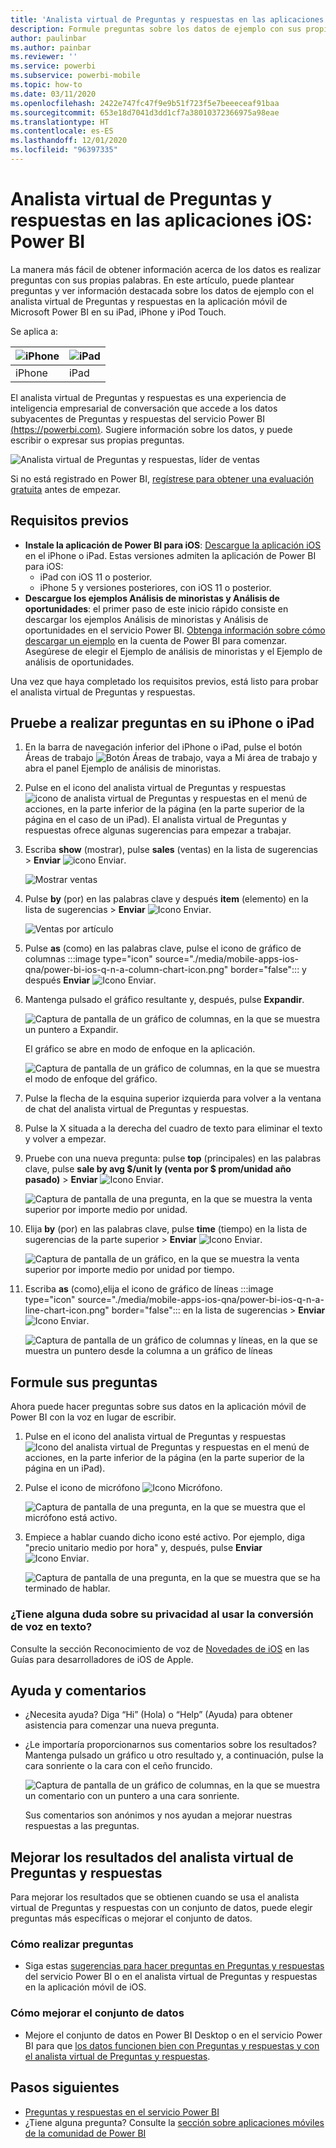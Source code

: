 ```yaml
---
title: 'Analista virtual de Preguntas y respuestas en las aplicaciones iOS: Power BI'
description: Formule preguntas sobre los datos de ejemplo con sus propias palabras con el analista virtual de Preguntas y respuestas de la aplicación móvil de Power BI del dispositivo iOS.
author: paulinbar
ms.author: painbar
ms.reviewer: ''
ms.service: powerbi
ms.subservice: powerbi-mobile
ms.topic: how-to
ms.date: 03/11/2020
ms.openlocfilehash: 2422e747fc47f9e9b51f723f5e7beeeceaf91baa
ms.sourcegitcommit: 653e18d7041d3dd1cf7a38010372366975a98eae
ms.translationtype: HT
ms.contentlocale: es-ES
ms.lasthandoff: 12/01/2020
ms.locfileid: "96397335"
---
```

# <a name="qa-virtual-analyst-in-ios-apps---power-bi"></a>Analista virtual de Preguntas y respuestas en las aplicaciones iOS: Power BI

La manera más fácil de obtener información acerca de los datos es realizar preguntas con sus propias palabras. En este artículo, puede plantear preguntas y ver información destacada sobre los datos de ejemplo con el analista virtual de Preguntas y respuestas en la aplicación móvil de Microsoft Power BI en su iPad, iPhone y iPod Touch. 

Se aplica a:

| ![iPhone](./media/mobile-apps-ios-qna/iphone-logo-50-px.png) | ![iPad](./media/mobile-apps-ios-qna/ipad-logo-50-px.png) |
|:--- |:--- |
| iPhone |iPad |

El analista virtual de Preguntas y respuestas es una experiencia de inteligencia empresarial de conversación que accede a los datos subyacentes de Preguntas y respuestas del servicio Power BI [(https://powerbi.com)](https://powerbi.com). Sugiere información sobre los datos, y puede escribir o expresar sus propias preguntas.

![Analista virtual de Preguntas y respuestas, líder de ventas](./media/mobile-apps-ios-qna/power-bi-ios-q-n-a-top-sale-intro.png)

Si no está registrado en Power BI, [regístrese para obtener una evaluación gratuita](https://app.powerbi.com/signupredirect?pbi_source=web) antes de empezar.

## <a name="prerequisites"></a>Requisitos previos

* **Instale la aplicación de Power BI para iOS**: [Descargue la aplicación iOS](https://go.microsoft.com/fwlink/?LinkId=522062) en el iPhone o iPad.
Estas versiones admiten la aplicación de Power BI para iOS:
    * iPad con iOS 11 o posterior.
    * iPhone 5 y versiones posteriores, con iOS 11 o posterior.
* **Descargue los ejemplos Análisis de minoristas y Análisis de oportunidades**: el primer paso de este inicio rápido consiste en descargar los ejemplos Análisis de minoristas y Análisis de oportunidades en el servicio Power BI. [Obtenga información sobre cómo descargar un ejemplo](./mobile-apps-download-samples.md) en la cuenta de Power BI para comenzar. Asegúrese de elegir el Ejemplo de análisis de minoristas y el Ejemplo de análisis de oportunidades.

Una vez que haya completado los requisitos previos, está listo para probar el analista virtual de Preguntas y respuestas.

## <a name="try-asking-questions-on-your-iphone-or-ipad"></a>Pruebe a realizar preguntas en su iPhone o iPad
1. En la barra de navegación inferior del iPhone o iPad, pulse el botón Áreas de trabajo ![Botón Áreas de trabajo](./media/mobile-apps-ios-qna/power-bi-iphone-workspaces-button.png), vaya a Mi área de trabajo y abra el panel Ejemplo de análisis de minoristas.

2. Pulse en el icono del analista virtual de Preguntas y respuestas ![icono de analista virtual de Preguntas y respuestas](././media/mobile-apps-ios-qna/power-bi-ios-q-n-a-icon.png) en el menú de acciones, en la parte inferior de la página (en la parte superior de la página en el caso de un iPad).
     El analista virtual de Preguntas y respuestas ofrece algunas sugerencias para empezar a trabajar.
3. Escriba **show** (mostrar), pulse **sales** (ventas) en la lista de sugerencias > **Enviar** ![icono Enviar](./media/mobile-apps-ios-qna/power-bi-ios-qna-send-icon.png).

    ![Mostrar ventas](./media/mobile-apps-ios-qna/power-bi-ios-q-n-a-show-sales.png)
4. Pulse **by** (por) en las palabras clave y después **item** (elemento) en la lista de sugerencias > **Enviar** ![Icono Enviar](./media/mobile-apps-ios-qna/power-bi-ios-qna-send-icon.png).

    ![Ventas por artículo](./media/mobile-apps-ios-qna/power-bi-ios-q-n-a-sale-by-item.png)
5. Pulse **as** (como) en las palabras clave, pulse el icono de gráfico de columnas :::image type="icon" source="./media/mobile-apps-ios-qna/power-bi-ios-q-n-a-column-chart-icon.png" border="false"::: y después **Enviar** ![Icono Enviar](./media/mobile-apps-ios-qna/power-bi-ios-qna-send-icon.png).
6. Mantenga pulsado el gráfico resultante y, después, pulse **Expandir**.

    ![Captura de pantalla de un gráfico de columnas, en la que se muestra un puntero a Expandir.](media/mobile-apps-ios-qna/power-bi-ios-q-n-a-tap-expand-feedback.png)

    El gráfico se abre en modo de enfoque en la aplicación.

    ![Captura de pantalla de un gráfico de columnas, en la que se muestra el modo de enfoque del gráfico.](media/mobile-apps-ios-qna/power-bi-ios-q-n-a-expanded-chart.png)
7. Pulse la flecha de la esquina superior izquierda para volver a la ventana de chat del analista virtual de Preguntas y respuestas.
8. Pulse la X situada a la derecha del cuadro de texto para eliminar el texto y volver a empezar.
9. Pruebe con una nueva pregunta: pulse **top** (principales) en las palabras clave, pulse **sale by avg $/unit ly (venta por $ prom/unidad año pasado)**  > **Enviar** ![Icono Enviar](./media/mobile-apps-ios-qna/power-bi-ios-qna-send-icon.png).

    ![Captura de pantalla de una pregunta, en la que se muestra la venta superior por importe medio por unidad.](media/mobile-apps-ios-qna/power-bi-ios-q-n-a-top-sale-2.png)
10. Elija **by** (por) en las palabras clave, pulse **time** (tiempo) en la lista de sugerencias de la parte superior > **Enviar** ![Icono Enviar](./media/mobile-apps-ios-qna/power-bi-ios-qna-send-icon.png).

     ![Captura de pantalla de un gráfico, en la que se muestra la venta superior por importe medio por unidad por tiempo.](media/mobile-apps-ios-qna/power-bi-ios-q-n-a-top-sale-by-time.png)
11. Escriba **as** (como),elija el icono de gráfico de líneas :::image type="icon" source="./media/mobile-apps-ios-qna/power-bi-ios-q-n-a-line-chart-icon.png" border="false"::: en la lista de sugerencias > **Enviar** ![Icono Enviar](./media/mobile-apps-ios-qna/power-bi-ios-qna-send-icon.png).

    ![Captura de pantalla de un gráfico de columnas y líneas, en la que se muestra un puntero desde la columna a un gráfico de líneas](media/mobile-apps-ios-qna/power-bi-ios-q-n-a-top-sale-as-line.png)

## <a name="try-saying-your-questions"></a>Formule sus preguntas
Ahora puede hacer preguntas sobre sus datos en la aplicación móvil de Power BI con la voz en lugar de escribir.

1. Pulse en el icono del analista virtual de Preguntas y respuestas ![Icono del analista virtual de Preguntas y respuestas](././media/mobile-apps-ios-qna/power-bi-ios-q-n-a-icon.png) en el menú de acciones, en la parte inferior de la página (en la parte superior de la página en un iPad).
2. Pulse el icono de micrófono ![Icono Micrófono](media/mobile-apps-ios-qna/power-bi-ios-qna-mic-icon.png).

    ![Captura de pantalla de una pregunta, en la que se muestra que el micrófono está activo.](media/mobile-apps-ios-qna/power-bi-ios-qna-mic-on.png)

1. Empiece a hablar cuando dicho icono esté activo. Por ejemplo, diga "precio unitario medio por hora" y, después, pulse **Enviar** ![Icono Enviar](./media/mobile-apps-ios-qna/power-bi-ios-qna-send-icon.png).

    ![Captura de pantalla de una pregunta, en la que se muestra que se ha terminado de hablar.](media/mobile-apps-ios-qna/power-bi-ios-qna-speech-complete.png)

### <a name="questions-about-privacy-when-using-speech-to-text"></a>¿Tiene alguna duda sobre su privacidad al usar la conversión de voz en texto?
Consulte la sección Reconocimiento de voz de [Novedades de iOS](https://go.microsoft.com/fwlink/?linkid=845624) en las Guías para desarrolladores de iOS de Apple.

## <a name="help-and-feedback"></a>Ayuda y comentarios
* ¿Necesita ayuda? Diga “Hi” (Hola) o “Help” (Ayuda) para obtener asistencia para comenzar una nueva pregunta.
* ¿Le importaría proporcionarnos sus comentarios sobre los resultados? Mantenga pulsado un gráfico u otro resultado y, a continuación, pulse la cara sonriente o la cara con el ceño fruncido.

    ![Captura de pantalla de un gráfico de columnas, en la que se muestra un comentario con un puntero a una cara sonriente.](media/mobile-apps-ios-qna/power-bi-ios-q-n-a-tap-feedback.png)

    Sus comentarios son anónimos y nos ayudan a mejorar nuestras respuestas a las preguntas.

## <a name="enhance-your-qa-virtual-analyst-results"></a>Mejorar los resultados del analista virtual de Preguntas y respuestas
Para mejorar los resultados que se obtienen cuando se usa el analista virtual de Preguntas y respuestas con un conjunto de datos, puede elegir preguntas más específicas o mejorar el conjunto de datos.

### <a name="how-to-ask-questions"></a>Cómo realizar preguntas
* Siga estas [sugerencias para hacer preguntas en Preguntas y respuestas](../end-user-q-and-a-tips.md) del servicio Power BI o en el analista virtual de Preguntas y respuestas en la aplicación móvil de iOS.

### <a name="how-to-enhance-the-dataset"></a>Cómo mejorar el conjunto de datos
* Mejore el conjunto de datos en Power BI Desktop o en el servicio Power BI para que [los datos funcionen bien con Preguntas y respuestas y con el analista virtual de Preguntas y respuestas](../../create-reports/service-prepare-data-for-q-and-a.md).

## <a name="next-steps"></a>Pasos siguientes
* [Preguntas y respuestas en el servicio Power BI](../end-user-q-and-a.md)
* ¿Tiene alguna pregunta? Consulte la [sección sobre aplicaciones móviles de la comunidad de Power BI](https://go.microsoft.com/fwlink/?linkid=839277)
